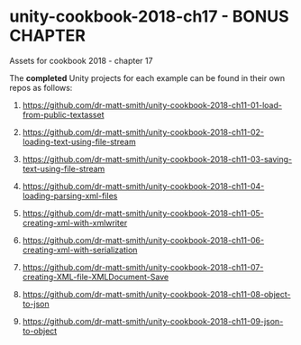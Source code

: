 # unity-cookbook-2018-ch17 - BONUS CHAPTER
Assets for cookbook 2018 - chapter 17

The **completed** Unity projects for each example can be found in their own repos as follows:

1. https://github.com/dr-matt-smith/unity-cookbook-2018-ch11-01-load-from-public-textasset

1. https://github.com/dr-matt-smith/unity-cookbook-2018-ch11-02-loading-text-using-file-stream

1. https://github.com/dr-matt-smith/unity-cookbook-2018-ch11-03-saving-text-using-file-stream

1. https://github.com/dr-matt-smith/unity-cookbook-2018-ch11-04-loading-parsing-xml-files

1. https://github.com/dr-matt-smith/unity-cookbook-2018-ch11-05-creating-xml-with-xmlwriter
 
1. https://github.com/dr-matt-smith/unity-cookbook-2018-ch11-06-creating-xml-with-serialization

1. https://github.com/dr-matt-smith/unity-cookbook-2018-ch11-07-creating-XML-file-XMLDocument-Save

1. https://github.com/dr-matt-smith/unity-cookbook-2018-ch11-08-object-to-json

1. https://github.com/dr-matt-smith/unity-cookbook-2018-ch11-09-json-to-object
